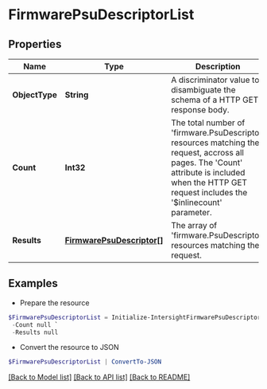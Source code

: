 # FirmwarePsuDescriptorList
## Properties

Name | Type | Description | Notes
------------ | ------------- | ------------- | -------------
**ObjectType** | **String** | A discriminator value to disambiguate the schema of a HTTP GET response body. | 
**Count** | **Int32** | The total number of &#39;firmware.PsuDescriptor&#39; resources matching the request, accross all pages. The &#39;Count&#39; attribute is included when the HTTP GET request includes the &#39;$inlinecount&#39; parameter. | [optional] 
**Results** | [**FirmwarePsuDescriptor[]**](FirmwarePsuDescriptor.md) | The array of &#39;firmware.PsuDescriptor&#39; resources matching the request. | [optional] 

## Examples

- Prepare the resource
```powershell
$FirmwarePsuDescriptorList = Initialize-IntersightFirmwarePsuDescriptorList  -ObjectType null `
 -Count null `
 -Results null
```

- Convert the resource to JSON
```powershell
$FirmwarePsuDescriptorList | ConvertTo-JSON
```

[[Back to Model list]](../README.md#documentation-for-models) [[Back to API list]](../README.md#documentation-for-api-endpoints) [[Back to README]](../README.md)

